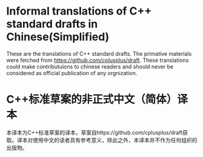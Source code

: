 # Informal translations of C++ standard drafts in Chinese(Simplified)

These are the translations of C++ standard drafts. The primative materials were fetched from https://github.com/cplusplus/draft. These translations could make contributuions to chinese readers and should never be considered as official publication of any orgnization.


# C++标准草案的非正式中文（简体）译本

本译本为C++标准草案的译本，草案自https://github.com/cplusplus/draft获取。译本对使用中文的读者具有参考意义，除此之外，本译本并不作为任何组织的出版物。

